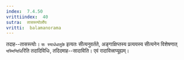 ```yaml
---
index:  7.4.50
vrittiindex:  40
sutra:  तासस्त्योर्लोपः
vritti:  balamanorama 
---
```


तदाह--तासस्त्योः। `सः स्यार्धधातुके` इत्यतः सीत्यनुवर्तते, अङ्गाक्षिप्तस्य प्रत्ययस्य सीत्यनेन विशेषणात् `यस्मिन्विधि`रिति तदादिविधिः, तदिदमाह--सादाविति। एवं रादावित्त्राप्यूह्यम्। 

